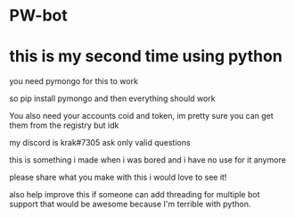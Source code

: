 # PW-bot
# this is my second time using python

you need pymongo for this to work

so pip install pymongo and then everything should work

You also need your accounts coid and token, im pretty sure you can get them from the registry but idk

my discord is krak#7305 ask only valid questions

this is something i made when i was bored and i have no use for it anymore

please share what you make with this i would love to see it!

also help improve this if someone can add threading for multiple bot support that would be awesome because I'm terrible with python.
